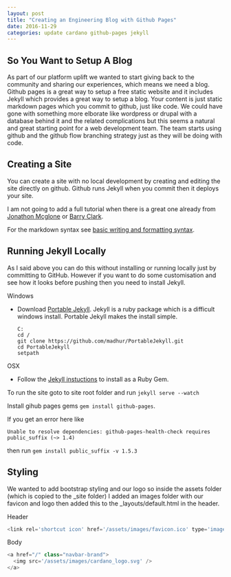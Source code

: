 ```yaml
---
layout: post
title: "Creating an Engineering Blog with Github Pages"
date: 2016-11-29
categories: update cardano github-pages jekyll
---
```


So You Want to Setup A Blog
---
As part of our platform uplift we wanted to start giving back to the community and sharing our experiences, which means we need a blog.  Github pages is a great way to setup a free static website and it includes Jekyll which provides a great way to setup a blog.  Your content is just static markdown pages which you commit to github, just like code.  We could have gone with something more elborate like wordpress or drupal with a database behind it and the related complications but this seems a natural and great starting point for a web development team.  The team starts using github and the github flow branching strategy just as they will be doing with code.  

Creating a Site
---
You can create a site with no local development by creating and editing the site directly on github.  Github runs Jekyll when you commit then it deploys your site.

I am not going to add a full tutorial when there is a great one already from [Jonathon Mcglone](http://jmcglone.com/guides/github-pages) or [Barry Clark](https://www.smashingmagazine.com/2014/08/build-blog-jekyll-github-pages/).

For the markdown syntax see [basic writing and formatting syntax](https://help.github.com/articles/basic-writing-and-formatting-syntax).

Running Jekyll Locally
---
As I said above you can do this without installing or running locally just by committing to GitHub.  However if you want to do some customisation and see how it looks before pushing then you need to install Jekyll.

  Windows

  * Download [Portable Jekyll](https://github.com/madhur/PortableJekyll/wiki).  Jekyll is a ruby package which is a difficult windows install.  Portable Jekyll makes the install simple.

    ```
    C:
    cd /
    git clone https://github.com/madhur/PortableJekyll.git
    cd PortableJekyll
    setpath
    ```

  OSX

  * Follow the [Jekyll instuctions](https://jekyllrb.com/docs/installation/) to install as a Ruby Gem.

To run the site goto to site root folder and run `jekyll serve --watch`  

Install gihub pages gems `gem install github-pages`.

If you get an error here like 

```shell
Unable to resolve dependencies: github-pages-health-check requires public_suffix (~> 1.4)
```

then run `gem install public_suffix -v 1.5.3`

Styling
---
We wanted to add bootstrap styling and our logo so inside the assets folder (which is copied to the _site folder) I added an images folder with our favicon and logo then added this to the _layouts/default.html in the header.

Header

```js
<link rel='shortcut icon' href='/assets/images/favicon.ico' type='image/x-icon' />
```

Body

```js
<a href="/" class="navbar-brand">
  <img src='/assets/images/cardano_logo.svg' />
</a>
```